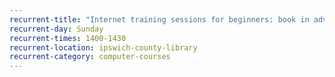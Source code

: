 ```yaml
---
recurrent-title: "Internet training sessions for beginners: book in advance"
recurrent-day: Sunday
recurrent-times: 1400-1430
recurrent-location: ipswich-county-library
recurrent-category: computer-courses
---
```

